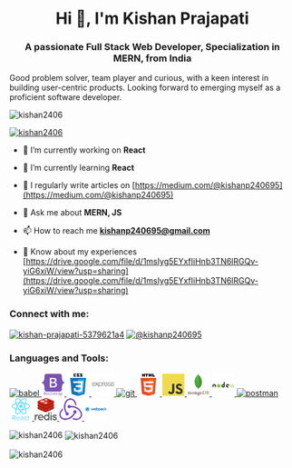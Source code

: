 <h1 align="center">Hi 👋, I'm Kishan Prajapati</h1>
<h3 align="center">A passionate Full Stack Web Developer, Specialization in MERN, from India</h3>
<p>Good problem solver, team player and
curious, with a keen interest in building user-centric products.
Looking forward to emerging myself as a proficient software
developer.</p>

<p align="left"> <img src="https://komarev.com/ghpvc/?username=kishan2406&label=Profile%20views&color=0e75b6&style=flat" alt="kishan2406" /> </p>

<p align="left"> <a href="https://github.com/ryo-ma/github-profile-trophy"><img src="https://github-profile-trophy.vercel.app/?username=kishan2406" alt="kishan2406" /></a> </p>

- 🔭 I’m currently working on **React**

- 🌱 I’m currently learning **React**

- 📝 I regularly write articles on [https://medium.com/@kishanp240695](https://medium.com/@kishanp240695)

- 💬 Ask me about **MERN, JS**

- 📫 How to reach me **kishanp240695@gmail.com**

- 📄 Know about my experiences [https://drive.google.com/file/d/1msIyg5EYxfIiHnb3TN6lRGQv-yiG6xiW/view?usp=sharing](https://drive.google.com/file/d/1msIyg5EYxfIiHnb3TN6lRGQv-yiG6xiW/view?usp=sharing)

<h3 align="left">Connect with me:</h3>
<p align="left">
<a href="https://linkedin.com/in/kishan-prajapati-5379621a4" target="blank"><img align="center" src="https://raw.githubusercontent.com/rahuldkjain/github-profile-readme-generator/master/src/images/icons/Social/linked-in-alt.svg" alt="kishan-prajapati-5379621a4" height="30" width="40" /></a>
<a href="https://medium.com/@kishanp240695" target="blank"><img align="center" src="https://raw.githubusercontent.com/rahuldkjain/github-profile-readme-generator/master/src/images/icons/Social/medium.svg" alt="@kishanp240695" height="30" width="40" /></a>
</p>

<h3 align="left">Languages and Tools:</h3>
<p align="left"> <a href="https://babeljs.io/" target="_blank" rel="noreferrer"> <img src="https://www.vectorlogo.zone/logos/babeljs/babeljs-icon.svg" alt="babel" width="40" height="40"/> </a> <a href="https://getbootstrap.com" target="_blank" rel="noreferrer"> <img src="https://raw.githubusercontent.com/devicons/devicon/master/icons/bootstrap/bootstrap-plain-wordmark.svg" alt="bootstrap" width="40" height="40"/> </a> <a href="https://www.w3schools.com/css/" target="_blank" rel="noreferrer"> <img src="https://raw.githubusercontent.com/devicons/devicon/master/icons/css3/css3-original-wordmark.svg" alt="css3" width="40" height="40"/> </a> <a href="https://expressjs.com" target="_blank" rel="noreferrer"> <img src="https://raw.githubusercontent.com/devicons/devicon/master/icons/express/express-original-wordmark.svg" alt="express" width="40" height="40"/> </a> <a href="https://git-scm.com/" target="_blank" rel="noreferrer"> <img src="https://www.vectorlogo.zone/logos/git-scm/git-scm-icon.svg" alt="git" width="40" height="40"/> </a> <a href="https://www.w3.org/html/" target="_blank" rel="noreferrer"> <img src="https://raw.githubusercontent.com/devicons/devicon/master/icons/html5/html5-original-wordmark.svg" alt="html5" width="40" height="40"/> </a> <a href="https://developer.mozilla.org/en-US/docs/Web/JavaScript" target="_blank" rel="noreferrer"> <img src="https://raw.githubusercontent.com/devicons/devicon/master/icons/javascript/javascript-original.svg" alt="javascript" width="40" height="40"/> </a> <a href="https://www.mongodb.com/" target="_blank" rel="noreferrer"> <img src="https://raw.githubusercontent.com/devicons/devicon/master/icons/mongodb/mongodb-original-wordmark.svg" alt="mongodb" width="40" height="40"/> </a> <a href="https://nodejs.org" target="_blank" rel="noreferrer"> <img src="https://raw.githubusercontent.com/devicons/devicon/master/icons/nodejs/nodejs-original-wordmark.svg" alt="nodejs" width="40" height="40"/> </a> <a href="https://postman.com" target="_blank" rel="noreferrer"> <img src="https://www.vectorlogo.zone/logos/getpostman/getpostman-icon.svg" alt="postman" width="40" height="40"/> </a> <a href="https://reactjs.org/" target="_blank" rel="noreferrer"> <img src="https://raw.githubusercontent.com/devicons/devicon/master/icons/react/react-original-wordmark.svg" alt="react" width="40" height="40"/> </a> <a href="https://redis.io" target="_blank" rel="noreferrer"> <img src="https://raw.githubusercontent.com/devicons/devicon/master/icons/redis/redis-original-wordmark.svg" alt="redis" width="40" height="40"/> </a> <a href="https://redux.js.org" target="_blank" rel="noreferrer"> <img src="https://raw.githubusercontent.com/devicons/devicon/master/icons/redux/redux-original.svg" alt="redux" width="40" height="40"/> </a> <a href="https://webpack.js.org" target="_blank" rel="noreferrer"> <img src="https://raw.githubusercontent.com/devicons/devicon/d00d0969292a6569d45b06d3f350f463a0107b0d/icons/webpack/webpack-original-wordmark.svg" alt="webpack" width="40" height="40"/> </a> </p>

<p><img align="left" src="https://github-readme-stats.vercel.app/api/top-langs?username=kishan2406&show_icons=true&locale=en&layout=compact" alt="kishan2406" /></p>

<p>&nbsp;<img align="center" src="https://github-readme-stats.vercel.app/api?username=kishan2406&show_icons=true&locale=en" alt="kishan2406" /></p>

<p><img align="center" src="https://github-readme-streak-stats.herokuapp.com/?user=kishan2406&" alt="kishan2406" /></p>
